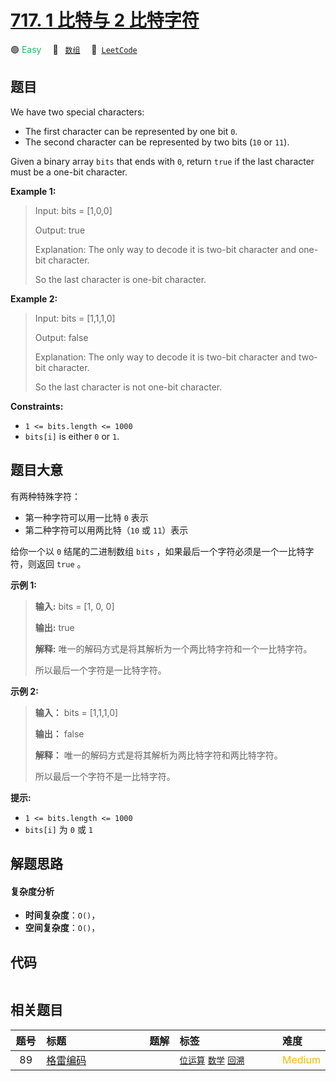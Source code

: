 # [717. 1 比特与 2 比特字符](https://leetcode.com/problems/1-bit-and-2-bit-characters)

🟢 <font color=#15bd66>Easy</font>&emsp; 🔖&ensp; [`数组`](/tag/array.md)&emsp; 🔗&ensp;[`LeetCode`](https://leetcode.com/problems/1-bit-and-2-bit-characters)

## 题目

We have two special characters:

  * The first character can be represented by one bit `0`.
  * The second character can be represented by two bits (`10` or `11`).

Given a binary array `bits` that ends with `0`, return `true` if the last
character must be a one-bit character.



**Example 1:**

> Input: bits = [1,0,0]
> 
> Output: true
> 
> Explanation: The only way to decode it is two-bit character and one-bit character.
> 
> So the last character is one-bit character.

**Example 2:**

> Input: bits = [1,1,1,0]
> 
> Output: false
> 
> Explanation: The only way to decode it is two-bit character and two-bit character.
> 
> So the last character is not one-bit character.

**Constraints:**

  * `1 <= bits.length <= 1000`
  * `bits[i]` is either `0` or `1`.


## 题目大意

有两种特殊字符：

  * 第一种字符可以用一比特 `0` 表示
  * 第二种字符可以用两比特（`10` 或 `11`）表示

给你一个以 `0` 结尾的二进制数组 `bits` ，如果最后一个字符必须是一个一比特字符，则返回 `true` 。



**示例  1:**

> 
> 
> 
> 
> 
> **输入:** bits = [1, 0, 0]
> 
> **输出:** true
> 
> **解释:** 唯一的解码方式是将其解析为一个两比特字符和一个一比特字符。
> 
> 所以最后一个字符是一比特字符。
> 
> 

**示例  2:**

> 
> 
> 
> 
> 
> **输入：** bits = [1,1,1,0]
> 
> **输出：** false
> 
> **解释：** 唯一的解码方式是将其解析为两比特字符和两比特字符。
> 
> 所以最后一个字符不是一比特字符。
> 
> 



**提示:**

  * `1 <= bits.length <= 1000`
  * `bits[i]` 为 `0` 或 `1`


## 解题思路

#### 复杂度分析

- **时间复杂度**：`O()`，
- **空间复杂度**：`O()`，

## 代码

```javascript

```

## 相关题目

<!-- prettier-ignore -->
| 题号 | 标题 | 题解 | 标签 | 难度 |
| :------: | :------ | :------: | :------ | :------ |
| 89 | [格雷编码](https://leetcode.com/problems/gray-code) |  |  [`位运算`](/tag/bit-manipulation.md) [`数学`](/tag/math.md) [`回溯`](/tag/backtracking.md) | <font color=#ffb800>Medium</font> |

<style>
.blue {
    background-color: #096dd9;
    padding: 0.25rem 0.5rem;
    margin: 0;
    font-size: 0.85em;
    border-radius: 3px;
    color: white;
    font-weight: 500;
}
table th:first-of-type { width: 10%; }
table th:nth-of-type(2) { width: 35%; }
table th:nth-of-type(3) { width: 10%; }
table th:nth-of-type(4) { width: 35%; }
table th:nth-of-type(5) { width: 10%; }
</style>
